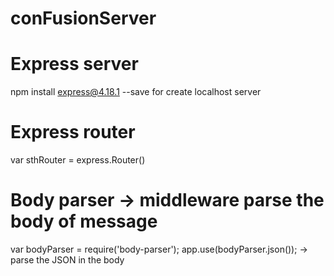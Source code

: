 # conFusionServer
# Express server 
npm install express@4.18.1 --save for create localhost server
# Express router
var sthRouter = express.Router()
# Body parser -> middleware parse the body of message
var bodyParser = require('body-parser');
app.use(bodyParser.json()); -> parse the JSON in the body
